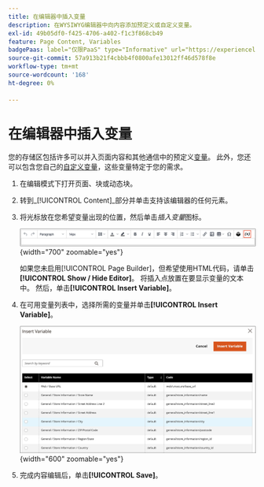 ```yaml
---
title: 在编辑器中插入变量
description: 在WYSIWYG编辑器中向内容添加预定义或自定义变量。
exl-id: 49b05df0-f425-4706-a402-f1c3f868cb49
feature: Page Content, Variables
badgePaas: label="仅限PaaS" type="Informative" url="https://experienceleague.adobe.com/en/docs/commerce/user-guides/product-solutions" tooltip="仅适用于云项目(Adobe管理的PaaS基础架构)和内部部署项目上的Adobe Commerce 。"
source-git-commit: 57a913b21f4cbbb4f0800afe13012ff46d578f8e
workflow-type: tm+mt
source-wordcount: '168'
ht-degree: 0%

---
```


# 在编辑器中插入变量

您的存储区包括许多可以并入页面内容和其他通信中的预定义[变量](../systems/variables-predefined.md)。 此外，您还可以包含您自己的[自定义变量](../systems/variables-custom.md)，这些变量特定于您的需求。

1. 在编辑模式下打开页面、块或动态块。

1. 转到&#x200B;_[!UICONTROL Content]_部分并单击支持该编辑器的任何元素。

1. 将光标放在您希望变量出现的位置，然后单击&#x200B;_插入变量_&#x200B;图标。

   ![编辑器工具栏 — 插入变量](./assets/editor-toolbar-variable-button.png){width="700" zoomable="yes"}

   如果您未启用[!UICONTROL Page Builder]，但希望使用HTML代码，请单击&#x200B;**[!UICONTROL Show / Hide Editor]**。 将插入点放置在要显示变量的文本中。 然后，单击&#x200B;**[!UICONTROL Insert Variable]**。

1. 在可用变量列表中，选择所需的变量并单击&#x200B;**[!UICONTROL Insert Variable]**。

   ![插入变量页](./assets/content-insert-variable.png){width="600" zoomable="yes"}

1. 完成内容编辑后，单击&#x200B;**[!UICONTROL Save]**。
